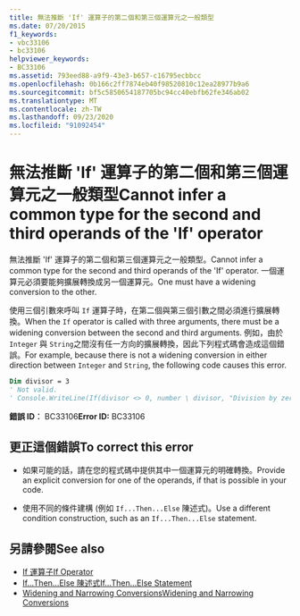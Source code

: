 ```yaml
---
title: 無法推斷 'If' 運算子的第二個和第三個運算元之一般類型
ms.date: 07/20/2015
f1_keywords:
- vbc33106
- bc33106
helpviewer_keywords:
- BC33106
ms.assetid: 793eed88-a9f9-43e3-b657-c16795ecbbcc
ms.openlocfilehash: 0b166c2ff7874eb40f98520810c12ea28977b9a6
ms.sourcegitcommit: bf5c5850654187705bc94cc40ebfb62fe346ab02
ms.translationtype: MT
ms.contentlocale: zh-TW
ms.lasthandoff: 09/23/2020
ms.locfileid: "91092454"
---
```

# <a name="cannot-infer-a-common-type-for-the-second-and-third-operands-of-the-if-operator"></a><span data-ttu-id="9aaf7-102">無法推斷 'If' 運算子的第二個和第三個運算元之一般類型</span><span class="sxs-lookup"><span data-stu-id="9aaf7-102">Cannot infer a common type for the second and third operands of the 'If' operator</span></span>

<span data-ttu-id="9aaf7-103">無法推斷 'If' 運算子的第二個和第三個運算元之一般類型。</span><span class="sxs-lookup"><span data-stu-id="9aaf7-103">Cannot infer a common type for the second and third operands of the 'If' operator.</span></span> <span data-ttu-id="9aaf7-104">一個運算元必須要能夠擴展轉換成另一個運算元。</span><span class="sxs-lookup"><span data-stu-id="9aaf7-104">One must have a widening conversion to the other.</span></span>  
  
 <span data-ttu-id="9aaf7-105">使用三個引數來呼叫 `If` 運算子時，在第二個與第三個引數之間必須進行擴展轉換。</span><span class="sxs-lookup"><span data-stu-id="9aaf7-105">When the `If` operator is called with three arguments, there must be a widening conversion between the second and third arguments.</span></span> <span data-ttu-id="9aaf7-106">例如，由於 `Integer` 與 `String`之間沒有任一方向的擴展轉換，因此下列程式碼會造成這個錯誤。</span><span class="sxs-lookup"><span data-stu-id="9aaf7-106">For example, because there is not a widening conversion in either direction between `Integer` and `String`, the following code causes this error.</span></span>  
  
```vb  
Dim divisor = 3  
' Not valid.  
' Console.WriteLine(If(divisor <> 0, number \ divisor, "Division by zero"))  
```  
  
 <span data-ttu-id="9aaf7-107">**錯誤 ID︰** BC33106</span><span class="sxs-lookup"><span data-stu-id="9aaf7-107">**Error ID:** BC33106</span></span>  
  
## <a name="to-correct-this-error"></a><span data-ttu-id="9aaf7-108">更正這個錯誤</span><span class="sxs-lookup"><span data-stu-id="9aaf7-108">To correct this error</span></span>  
  
- <span data-ttu-id="9aaf7-109">如果可能的話，請在您的程式碼中提供其中一個運算元的明確轉換。</span><span class="sxs-lookup"><span data-stu-id="9aaf7-109">Provide an explicit conversion for one of the operands, if that is possible in your code.</span></span>  
  
- <span data-ttu-id="9aaf7-110">使用不同的條件建構 (例如 `If...Then...Else` 陳述式)。</span><span class="sxs-lookup"><span data-stu-id="9aaf7-110">Use a different condition construction, such as an `If...Then...Else` statement.</span></span>  
  
## <a name="see-also"></a><span data-ttu-id="9aaf7-111">另請參閱</span><span class="sxs-lookup"><span data-stu-id="9aaf7-111">See also</span></span>

- [<span data-ttu-id="9aaf7-112">If 運算子</span><span class="sxs-lookup"><span data-stu-id="9aaf7-112">If Operator</span></span>](../language-reference/operators/if-operator.md)
- [<span data-ttu-id="9aaf7-113">If...Then...Else 陳述式</span><span class="sxs-lookup"><span data-stu-id="9aaf7-113">If...Then...Else Statement</span></span>](../language-reference/statements/if-then-else-statement.md)
- [<span data-ttu-id="9aaf7-114">Widening and Narrowing Conversions</span><span class="sxs-lookup"><span data-stu-id="9aaf7-114">Widening and Narrowing Conversions</span></span>](../programming-guide/language-features/data-types/widening-and-narrowing-conversions.md)
